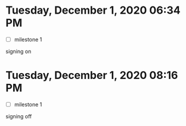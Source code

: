 # Tuesday, December  1, 2020 06:34 PM
- [ ] milestone 1

signing on

# Tuesday, December  1, 2020 08:16 PM
- [ ] milestone 1

signing off
